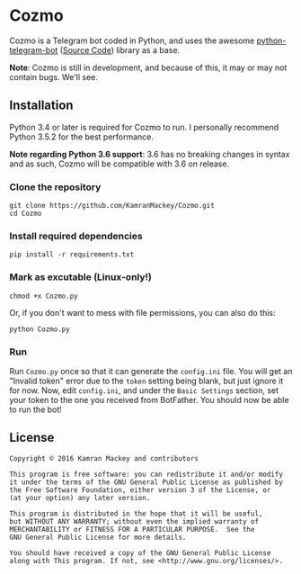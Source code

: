 # Cozmo
Cozmo is a Telegram bot coded in Python, and uses the awesome [python-telegram-bot](https://python-telegram-bot.org) 
([Source Code](https://https://github.com/python-telegram-bot/python-telegram-bot)) library as a base. 

**Note**: Cozmo is still in development, and because of this, it may or may not contain bugs. We'll see.

## Installation
Python 3.4 or later is required for Cozmo to run. I personally recommend Python 3.5.2 for the best performance. 

**Note regarding Python 3.6 support**: 3.6 has no breaking changes in syntax and as such, Cozmo will be compatible with
3.6 on release.

### Clone the repository
```
git clone https://github.com/KamranMackey/Cozmo.git
cd Cozmo
```

### Install required dependencies
```
pip install -r requirements.txt
```

### Mark as excutable (Linux-only!)
```
chmod +x Cozmo.py
```
Or, if you don't want to mess with file permissions, you can also do this:
```
python Cozmo.py
```

### Run
Run `Cozmo.py` once so that it can generate the `config.ini` file. You will get an "Invalid token" error due to the 
`token` setting being blank, but just ignore it for now. Now, edit `config.ini`, and under the `Basic Settings` section, 
set your token to the one you received from BotFather. You should now be able to run the bot!

## License
    Copyright © 2016 Kamran Mackey and contributors
    
    This program is free software: you can redistribute it and/or modify
    it under the terms of the GNU General Public License as published by
    the Free Software Foundation, either version 3 of the License, or
    (at your option) any later version.

    This program is distributed in the hope that it will be useful,
    but WITHOUT ANY WARRANTY; without even the implied warranty of
    MERCHANTABILITY or FITNESS FOR A PARTICULAR PURPOSE.  See the
    GNU General Public License for more details.

    You should have received a copy of the GNU General Public License
    along with This program. If not, see <http://www.gnu.org/licenses/>.
    
